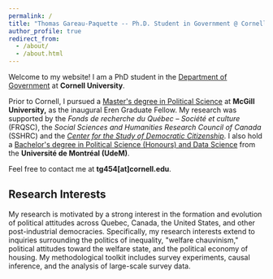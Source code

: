 ```yaml
---
permalink: /
title: "Thomas Gareau-Paquette -- Ph.D. Student in Government @ Cornell"
author_profile: true
redirect_from: 
  - /about/
  - /about.html
---
```


Welcome to my website! I am a PhD student in the [Department of Government](https://government.cornell.edu/) at **Cornell University**.

Prior to Cornell, I pursued a [Master's degree in Political Science](https://www.mcgill.ca/politicalscience/grad/admissions/ma) at **McGill University,** as the inaugural Eren Graduate Fellow. My research was supported by the *Fonds de recherche du Québec – Société et culture* (FRQSC), the *Social Sciences and Humanities Research Council of Canada* (SSHRC) and the *[Center for the Study of Democratic Citizenship](https://csdc-cecd.ca/alumni/)*. I also hold a [Bachelor's degree in Political Science (Honours) and Data Science](https://pol.umontreal.ca/programmes-cours/premier-cycle/baccalaureat-science-politique/) from the **Université de Montréal (UdeM)**.

Feel free to contact me at **tg454[at]cornell.edu**.


## Research Interests

My research is motivated by a strong interest in the formation and evolution of political attitudes across Quebec, Canada, the United States, and other post-industrial democracies. Specifically, my research interests extend to inquiries surrounding the politics of inequality, "welfare chauvinism," political attitudes toward the welfare state, and the political economy of housing. My methodological toolkit includes survey experiments, causal inference, and the analysis of large-scale survey data.
